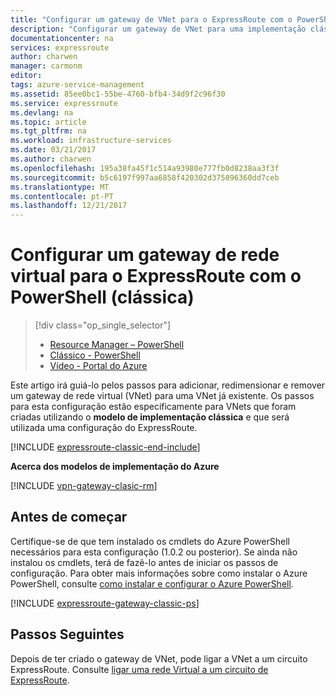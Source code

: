 ```yaml
---
title: "Configurar um gateway de VNet para o ExpressRoute com o PowerShell: clássico: Azure | Microsoft Docs"
description: "Configurar um gateway de VNet para uma implementação clássica VNet através do PowerShell para uma configuração do ExpressRoute do modelo."
documentationcenter: na
services: expressroute
author: charwen
manager: carmonm
editor: 
tags: azure-service-management
ms.assetid: 85ee0bc1-55be-4760-bfb4-34d9f2c96f30
ms.service: expressroute
ms.devlang: na
ms.topic: article
ms.tgt_pltfrm: na
ms.workload: infrastructure-services
ms.date: 03/21/2017
ms.author: charwen
ms.openlocfilehash: 195a38fa45f1c514a93980e777fb0d8238aa3f3f
ms.sourcegitcommit: b5c6197f997aa6858f420302d375896360dd7ceb
ms.translationtype: MT
ms.contentlocale: pt-PT
ms.lasthandoff: 12/21/2017
---
```

# <a name="configure-a-virtual-network-gateway-for-expressroute-using-powershell-classic"></a>Configurar um gateway de rede virtual para o ExpressRoute com o PowerShell (clássica)
> [!div class="op_single_selector"]
> * [Resource Manager – PowerShell](expressroute-howto-add-gateway-resource-manager.md)
> * [Clássico - PowerShell](expressroute-howto-add-gateway-classic.md)
> * [Vídeo - Portal do Azure](http://azure.microsoft.com/documentation/videos/azure-expressroute-how-to-create-a-vpn-gateway-for-your-virtual-network)
> 
> 

Este artigo irá guiá-lo pelos passos para adicionar, redimensionar e remover um gateway de rede virtual (VNet) para uma VNet já existente. Os passos para esta configuração estão especificamente para VNets que foram criadas utilizando o **modelo de implementação clássica** e que será utilizada uma configuração do ExpressRoute. 

[!INCLUDE [expressroute-classic-end-include](../../includes/expressroute-classic-end-include.md)]

**Acerca dos modelos de implementação do Azure**

[!INCLUDE [vpn-gateway-clasic-rm](../../includes/vpn-gateway-classic-rm-include.md)]

## <a name="before-beginning"></a>Antes de começar
Certifique-se de que tem instalado os cmdlets do Azure PowerShell necessários para esta configuração (1.0.2 ou posterior). Se ainda não instalou os cmdlets, terá de fazê-lo antes de iniciar os passos de configuração. Para obter mais informações sobre como instalar o Azure PowerShell, consulte [como instalar e configurar o Azure PowerShell](/powershell/azure/overview).

[!INCLUDE [expressroute-gateway-classic-ps](../../includes/expressroute-gateway-classic-ps-include.md)]

## <a name="next-steps"></a>Passos Seguintes
Depois de ter criado o gateway de VNet, pode ligar a VNet a um circuito ExpressRoute. Consulte [ligar uma rede Virtual a um circuito de ExpressRoute](expressroute-howto-linkvnet-classic.md).

